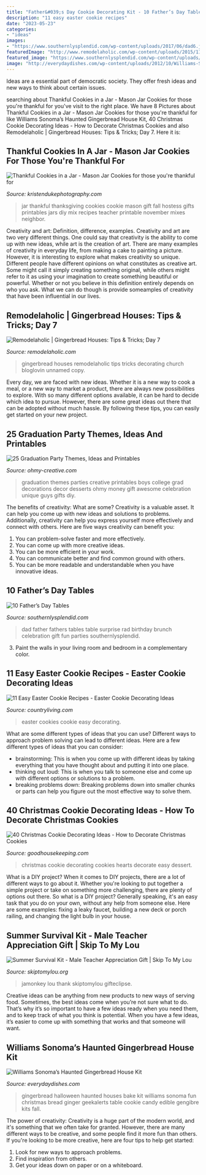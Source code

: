```yaml
---
title: "Father&#039;s Day Cookie Decorating Kit - 10 Father’s Day Tables"
description: "11 easy easter cookie recipes"
date: "2023-05-23"
categories:
- "ideas"
images:
- "https://www.southernlysplendid.com/wp-content/uploads/2017/06/dad6.jpg"
featuredImage: "http://www.remodelaholic.com/wp-content/uploads/2015/11/unnamed-copy.jpg"
featured_image: "https://www.southernlysplendid.com/wp-content/uploads/2017/06/dad6.jpg"
image: "http://everydaydishes.com/wp-content/uploads/2012/10/Williams-Sonoma-Wilton-Gingerbread-House1.jpeg"
---
```



Ideas are a essential part of democratic society. They offer fresh ideas and new ways to think about certain issues. 

	

		
searching about Thankful Cookies in a Jar - Mason Jar Cookies for those you&#039;re thankful for you've visit to the right place. We have 8 Pictures about Thankful Cookies in a Jar - Mason Jar Cookies for those you&#039;re thankful for like Williams Sonoma’s Haunted Gingerbread House Kit, 40 Christmas Cookie Decorating Ideas - How to Decorate Christmas Cookies and also Remodelaholic | Gingerbread Houses: Tips &amp; Tricks; Day 7. Here it is:
		
    
## Thankful Cookies In A Jar - Mason Jar Cookies For Those You&#039;re Thankful For

<img loading=lazy src="https://www.kristendukephotography.com/wp-content/uploads/2014/10/Thankful-Cookie-Jar-Mix6.jpg" onerror="this.onerror=null;this.src='https://tse4.mm.bing.net/th?id=OIP.aKJSN2ewlRYzSFj7PJYfSAHaLI&amp;pid=15.1';" alt="Thankful Cookies in a Jar - Mason Jar Cookies for those you&#039;re thankful for">

_Source: kristendukephotography.com_

>jar thankful thanksgiving cookies cookie mason gift fall hostess gifts printables jars diy mix recipes teacher printable november mixes neighbor. 

	

Creativity and art: Definition, difference, examples.
Creativity and art are two very different things. One could say that creativity is the ability to come up with new ideas, while art is the creation of art. There are many examples of creativity in everyday life, from making a cake to painting a picture. However, it is interesting to explore what makes creativity so unique.
Different people have different opinions on what constitutes as creative art. Some might call it simply creating something original, while others might refer to it as using your imagination to create something beautiful or powerful. Whether or not you believe in this definition entirely depends on who you ask. What we can do though is provide someamples of creativity that have been influential in our lives.

    
## Remodelaholic | Gingerbread Houses: Tips &amp; Tricks; Day 7

<img loading=lazy src="http://www.remodelaholic.com/wp-content/uploads/2015/11/unnamed-copy.jpg" onerror="this.onerror=null;this.src='https://tse3.mm.bing.net/th?id=OIP.Vw8PhqAJFAf2PKmy1nMfzgHaJ4&amp;pid=15.1';" alt="Remodelaholic | Gingerbread Houses: Tips &amp; Tricks; Day 7">

_Source: remodelaholic.com_

>gingerbread houses remodelaholic tips tricks decorating church bloglovin unnamed copy. 

	

Every day, we are faced with new ideas. Whether it is a new way to cook a meal, or a new way to market a product, there are always new possibilities to explore. With so many different options available, it can be hard to decide which idea to pursue. However, there are some great ideas out there that can be adopted without much hassle. By following these tips, you can easily get started on your new project.

    
## 25 Graduation Party Themes, Ideas And Printables

<img loading=lazy src="https://i0.wp.com/www.ohmy-creative.com/wp-content/uploads/2013/04/25-Graduation-Party-Ideas-and-Graduation-Party-Printables-OHMY-CREATIVE.COM_.png?fit=650%2C1136&amp;ssl=1" onerror="this.onerror=null;this.src='https://tse3.mm.bing.net/th?id=OIP.mXwuDqJw6LnJpz0fftOnBgHaM8&amp;pid=15.1';" alt="25 Graduation Party Themes, Ideas and Printables">

_Source: ohmy-creative.com_

>graduation themes parties creative printables boys college grad decorations decor desserts ohmy money gift awesome celebration unique guys gifts diy. 

	

The benefits of creativity: What are some?
Creativity is a valuable asset. It can help you come up with new ideas and solutions to problems. Additionally, creativity can help you express yourself more effectively and connect with others. Here are five ways creativity can benefit you: 
1) You can problem-solve faster and more effectively.
2) You can come up with more creative ideas.
3) You can be more efficient in your work.
4) You can communicate better and find common ground with others.
5) You can be more readable and understandable when you have innovative ideas.

    
## 10 Father’s Day Tables

<img loading=lazy src="https://www.southernlysplendid.com/wp-content/uploads/2017/06/dad6.jpg" onerror="this.onerror=null;this.src='https://tse2.mm.bing.net/th?id=OIP.zdCG1A-W4uj9XXYk1nOQ8wHaLp&amp;pid=15.1';" alt="10 Father’s Day Tables">

_Source: southernlysplendid.com_

>dad father fathers tables table surprise rad birthday brunch celebration gift fun parties southernlysplendid. 

	

3. Paint the walls in your living room and bedroom in a complementary color. 

    
## 11 Easy Easter Cookie Recipes - Easter Cookie Decorating Ideas

<img loading=lazy src="https://hips.hearstapps.com/hmg-prod.s3.amazonaws.com/images/easter-cookies-1517196464.jpg?crop=1.00xw:1.00xh;0,0&amp;resize=1200:*" onerror="this.onerror=null;this.src='https://tse2.mm.bing.net/th?id=OIP.NlAyHyI9Ci3IecCjLBp5PQHaDt&amp;pid=15.1';" alt="11 Easy Easter Cookie Recipes - Easter Cookie Decorating Ideas">

_Source: countryliving.com_

>easter cookies cookie easy decorating. 

	

What are some different types of ideas that you can use?
Different ways to approach problem solving can lead to different ideas. Here are a few different types of ideas that you can consider: 
- brainstorming: This is when you come up with different ideas by taking everything that you have thought about and putting it into one place. 
- thinking out loud: This is when you talk to someone else and come up with different options or solutions to a problem. 
- breaking problems down: Breaking problems down into smaller chunks or parts can help you figure out the most effective way to solve them.

    
## 40 Christmas Cookie Decorating Ideas - How To Decorate Christmas Cookies

<img loading=lazy src="http://ghk.h-cdn.co/assets/16/46/1479312687-ghk120116glazed-holly-hearts.jpg" onerror="this.onerror=null;this.src='https://tse3.mm.bing.net/th?id=OIP.rK-X-O6QtWg9kaRkpKPIaAHaLH&amp;pid=15.1';" alt="40 Christmas Cookie Decorating Ideas - How to Decorate Christmas Cookies">

_Source: goodhousekeeping.com_

>christmas cookie decorating cookies hearts decorate easy dessert. 

	

What is a DIY project?
When it comes to DIY projects, there are a lot of different ways to go about it. Whether you're looking to put together a simple project or take on something more challenging, there are plenty of options out there. So what is a DIY project? Generally speaking, it's an easy task that you do on your own, without any help from someone else. Here are some examples: fixing a leaky faucet, building a new deck or porch railing, and changing the light bulb in your house.

    
## Summer Survival Kit - Male Teacher Appreciation Gift | Skip To My Lou

<img loading=lazy src="https://www.skiptomylou.org/wp-content/uploads/2013/04/Teacher-Appreciation-Gift-for-Male-Teachers-1.jpg" onerror="this.onerror=null;this.src='https://tse1.mm.bing.net/th?id=OIP.8y0K-uc7DjVwHZ5ZVdaRmAHaJN&amp;pid=15.1';" alt="Summer Survival Kit - Male Teacher Appreciation Gift | Skip To My Lou">

_Source: skiptomylou.org_

>jamonkey lou thank skiptomylou gifteclipse. 

	

Creative ideas can be anything from new products to new ways of serving food. Sometimes, the best ideas come when you’re not sure what to do. That’s why it’s so important to have a few ideas ready when you need them, and to keep track of what you think is potential. When you have a few ideas, it’s easier to come up with something that works and that someone will want.

    
## Williams Sonoma’s Haunted Gingerbread House Kit

<img loading=lazy src="http://everydaydishes.com/wp-content/uploads/2012/10/Williams-Sonoma-Wilton-Gingerbread-House1.jpeg" onerror="this.onerror=null;this.src='https://tse4.mm.bing.net/th?id=OIP.0alQ8M7tOWz_Nk6Ju5o6ogHaHa&amp;pid=15.1';" alt="Williams Sonoma’s Haunted Gingerbread House Kit">

_Source: everydaydishes.com_

>gingerbread halloween haunted houses bake kit williams sonoma fun christmas bread ginger geekalerts table cookie candy edible gengibre kits fall. 

	

The power of creativity:
Creativity is a huge part of the modern world, and it's something that we often take for granted. However, there are many different ways to be creative, and some people find it more fun than others. If you're looking to be more creative, here are four tips to help get started:
1. Look for new ways to approach problems.
2. Find inspiration from others.
3. Get your ideas down on paper or on a whiteboard.

